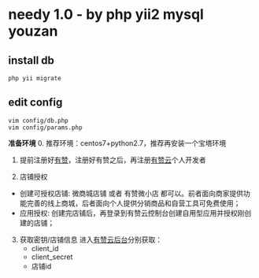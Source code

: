 
# needy 1.0 - by php yii2 mysql youzan



## install db
```
php yii migrate
```

## edit config

```
vim config/db.php
vim config/params.php
```


**准备环境**
0. 推荐环境：centos7+python2.7，推荐再安装一个宝塔环境

1. 提前注册好[有赞](https://j.youzan.com/tMzSKY)，注册好有赞之后，再注册[有赞云](https://console.youzanyun.com/register)个人开发者

2. 店铺授权
- 创建可授权店铺: 微商城店铺 或者 有赞微小店 都可以。前者面向商家提供功能完善的线上商城，后者面向个人提供分销商品和自营工具可免费使用；
- 应用授权: 创建完店铺后，再登录到有赞云控制台创建自用型应用并授权刚创建的店铺；

3. 获取密钥/店铺信息
进入[有赞云后台](https://console.youzanyun.com/application/setting)分别获取：
    - client_id
    - client_secret
    - 店铺id

 
